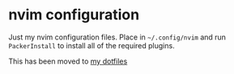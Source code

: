 # nvim configuration

Just my nvim configuration files. Place in `~/.config/nvim` and run
`PackerInstall` to install all of the required plugins.

This has been moved to [my dotfiles](https://github.com/nullishamy/dot.files)



